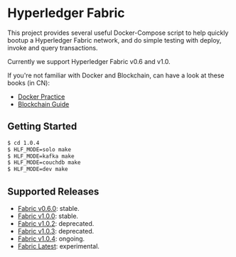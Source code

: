 # Hyperledger Fabric

This project provides several useful Docker-Compose script to help quickly bootup a Hyperledger Fabric network, and do simple testing with deploy, invoke and query transactions.

Currently we support Hyperledger Fabric v0.6 and v1.0.

If you're not familiar with Docker and Blockchain, can have a look at these books (in CN):

* [Docker Practice](https://github.com/yeasy/docker_practice)
* [Blockchain Guide](https://github.com/yeasy/blockchain_guide)


## Getting Started

```bash
$ cd 1.0.4
$ HLF_MODE=solo make
$ HLF_MODE=kafka make
$ HLF_MODE=couchdb make
$ HLF_MODE=dev make
```

## Supported Releases

* [Fabric v0.6.0](0.6.0/): stable.
* [Fabric v1.0.0](1.0.0/): stable.
* [Fabric v1.0.2](1.0.2/): deprecated.
* [Fabric v1.0.3](1.0.3/): deprecated.
* [Fabric v1.0.4](1.0.4/): ongoing.
* [Fabric Latest](latest/): experimental.

